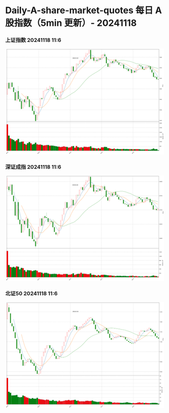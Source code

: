 
# Daily-A-share-market-quotes 每日 A 股指数（5min 更新）- 20241118

### 上证指数 20241118 11:6
![](./fig/2024/11/20241118-sh000001.png)

### 深证成指 20241118 11:6
![](./fig/2024/11/20241118-sz399001.png)

### 北证50 20241118 11:6
![](./fig/2024/11/20241118-bj899050.png)
